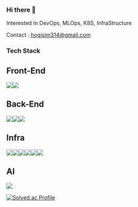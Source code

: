 ### Hi there 👋
Interested In DevOps, MLOps, K8S, InfraStructure

Contact : hogisim314@gmail.com

### Tech Stack
## Front-End
<img src="https://img.shields.io/badge/React-61DAFB?style=for-the-badge&logo=React&logoColor=white"><img src="https://img.shields.io/badge/Tailwind%20CSS-06B6D4?style=for-the-badge&logo=Tailwind%20CSS&logoColor=white">
## Back-End 
<img src="https://img.shields.io/badge/NestJS-E0234E?style=for-the-badge&logo=NestJS&logoColor=white"><img src="https://img.shields.io/badge/Spring%20Boot-6DB33F?style=for-the-badge&logo=Spring%20Boot&logoColor=white"><img src="https://img.shields.io/badge/FastAPI-009688?style=for-the-badge&logo=FastAPI&logoColor=white">
## Infra
<img src="https://img.shields.io/badge/Kubernetes-326CE5?style=for-the-badge&logo=Kubernetes&logoColor=white"><img src="https://img.shields.io/badge/Docker-2496ED?style=for-the-badge&logo=Docker&logoColor=white"><img src="https://img.shields.io/badge/Skaffold-2AA2D6?style=for-the-badge&logo=Skaffold&logoColor=white"><img src="https://img.shields.io/badge/Grafana-F46800?style=for-the-badge&logo=grafana&logoColor=white"><img src="https://img.shields.io/badge/Kafka-231F20?style=for-the-badge&logo=kafka&logoColor=white"><img src="https://img.shields.io/badge/elastic-005571?style=for-the-badge&logo=elastic&logoColor=white">
## AI
<img src="https://img.shields.io/badge/Ray-028CF0?style=for-the-badge&logo=Ray&logoColor=white">


[![Solved.ac Profile](http://mazassumnida.wtf/api/v2/generate_badge?boj=hogisim314)](https://solved.ac/hogisim314/)
